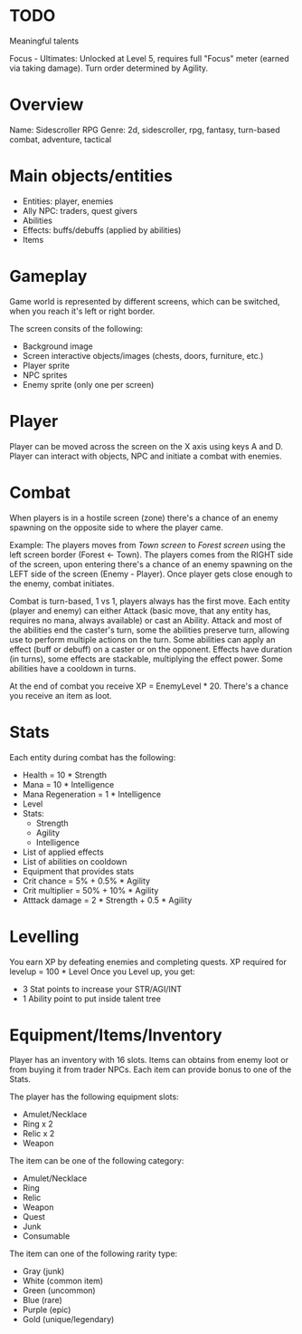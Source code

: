 # TODO
Meaningful talents

Focus - Ultimates: Unlocked at Level 5, requires full "Focus" meter (earned via taking damage).
Turn order determined by Agility.

# Overview
Name: Sidescroller RPG
Genre: 2d, sidescroller, rpg, fantasy, turn-based combat, adventure, tactical

# Main objects/entities
* Entities: player, enemies
* Ally NPC: traders, quest givers
* Abilities
* Effects: buffs/debuffs (applied by abilities)
* Items

# Gameplay
Game world is represented by different screens, which can be switched, when you reach it's left or right border.

The screen consits of the following:
* Background image
* Screen interactive objects/images (chests, doors, furniture, etc.)
* Player sprite
* NPC sprites
* Enemy sprite (only one per screen)

# Player
Player can be moved across the screen on the X axis using keys A and D. Player can interact with objects, NPC and initiate a combat with enemies.

# Combat
When players is in a hostile screen (zone) there's a chance of an enemy spawning on the opposite side to where the player came. 

Example:
The players moves from *Town screen* to *Forest screen* using the left screen border (Forest <- Town).
The players comes from the RIGHT side of the screen, upon entering there's a chance of an enemy spawning on the LEFT side of the screen (Enemy - Player).
Once player gets close enough to the enemy, combat initiates.

Combat is turn-based, 1 vs 1, players always has the first move. Each entity (player and enemy) can either Attack (basic move, that any entity has, requires no mana, always available) or cast an Ability.
Attack and most of the abilities end the caster's turn, some the abilities preserve turn, allowing use to perform multiple actions on the turn.
Some abilities can apply an effect (buff or debuff) on a caster or on the opponent. Effects have duration (in turns), some effects are stackable, multiplying the effect power.
Some abilities have a cooldown in turns.

At the end of combat you receive XP = EnemyLevel * 20. There's a chance you receive an item as loot.

# Stats
Each entity during combat has the following:
* Health = 10 * Strength 
* Mana = 10 * Intelligence 
* Mana Regeneration = 1 * Intelligence 
* Level
* Stats:
    * Strength
    * Agility
    * Intelligence
* List of applied effects
* List of abilities on cooldown
* Equipment that provides stats
* Crit chance = 5% + 0.5% * Agility
* Crit multiplier = 50% + 10% * Agility
* Atttack damage = 2 * Strength + 0.5 * Agility

# Levelling
You earn XP by defeating enemies and completing quests.
XP required for levelup = 100 * Level
Once you Level up, you get:
* 3 Stat points to increase your STR/AGI/INT
* 1 Ability point to put inside talent tree

# Equipment/Items/Inventory
Player has an inventory with 16 slots. Items can obtains from enemy loot or from buying it from trader NPCs.
Each item can provide bonus to one of the Stats.

The player has the following equipment slots:
* Amulet/Necklace
* Ring x 2
* Relic x 2
* Weapon

The item can be one of the following category:
* Amulet/Necklace
* Ring
* Relic
* Weapon
* Quest
* Junk
* Consumable

The item can one of the following rarity type:
* Gray (junk)
* White (common item)
* Green (uncommon)
* Blue (rare)
* Purple (epic)
* Gold (unique/legendary) 
